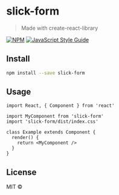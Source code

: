 # slick-form

> Made with create-react-library

[![NPM](https://img.shields.io/npm/v/slick-form.svg)](https://www.npmjs.com/package/slick-form) [![JavaScript Style Guide](https://img.shields.io/badge/code_style-standard-brightgreen.svg)](https://standardjs.com)

## Install

```bash
npm install --save slick-form
```

## Usage

```tsx
import React, { Component } from 'react'

import MyComponent from 'slick-form'
import 'slick-form/dist/index.css'

class Example extends Component {
  render() {
    return <MyComponent />
  }
}
```

## License

MIT © [](https://github.com/)
